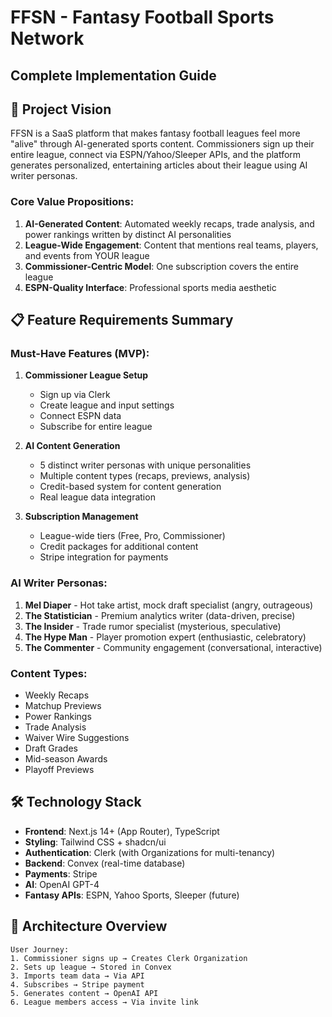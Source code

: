 # FFSN - Fantasy Football Sports Network
## Complete Implementation Guide

## 🎯 Project Vision

FFSN is a SaaS platform that makes fantasy football leagues feel more "alive" through AI-generated sports content. Commissioners sign up their entire league, connect via ESPN/Yahoo/Sleeper APIs, and the platform generates personalized, entertaining articles about their league using AI writer personas.

### Core Value Propositions:
1. **AI-Generated Content**: Automated weekly recaps, trade analysis, and power rankings written by distinct AI personalities
2. **League-Wide Engagement**: Content that mentions real teams, players, and events from YOUR league
3. **Commissioner-Centric Model**: One subscription covers the entire league
4. **ESPN-Quality Interface**: Professional sports media aesthetic

## 📋 Feature Requirements Summary

### Must-Have Features (MVP):
1. **Commissioner League Setup**
   - Sign up via Clerk
   - Create league and input settings
   - Connect ESPN data
   - Subscribe for entire league

2. **AI Content Generation**
   - 5 distinct writer personas with unique personalities
   - Multiple content types (recaps, previews, analysis)
   - Credit-based system for content generation
   - Real league data integration

3. **Subscription Management**
   - League-wide tiers (Free, Pro, Commissioner)
   - Credit packages for additional content
   - Stripe integration for payments

### AI Writer Personas:
1. **Mel Diaper** - Hot take artist, mock draft specialist (angry, outrageous)
2. **The Statistician** - Premium analytics writer (data-driven, precise)
3. **The Insider** - Trade rumor specialist (mysterious, speculative)
4. **The Hype Man** - Player promotion expert (enthusiastic, celebratory)
5. **The Commenter** - Community engagement (conversational, interactive)

### Content Types:
- Weekly Recaps
- Matchup Previews
- Power Rankings
- Trade Analysis
- Waiver Wire Suggestions
- Draft Grades
- Mid-season Awards
- Playoff Previews

## 🛠 Technology Stack

- **Frontend**: Next.js 14+ (App Router), TypeScript
- **Styling**: Tailwind CSS + shadcn/ui
- **Authentication**: Clerk (with Organizations for multi-tenancy)
- **Backend**: Convex (real-time database)
- **Payments**: Stripe
- **AI**: OpenAI GPT-4
- **Fantasy APIs**: ESPN, Yahoo Sports, Sleeper (future)

## 📐 Architecture Overview

```
User Journey:
1. Commissioner signs up → Creates Clerk Organization
2. Sets up league → Stored in Convex
3. Imports team data → Via API
4. Subscribes → Stripe payment
5. Generates content → OpenAI API
6. League members access → Via invite link
```